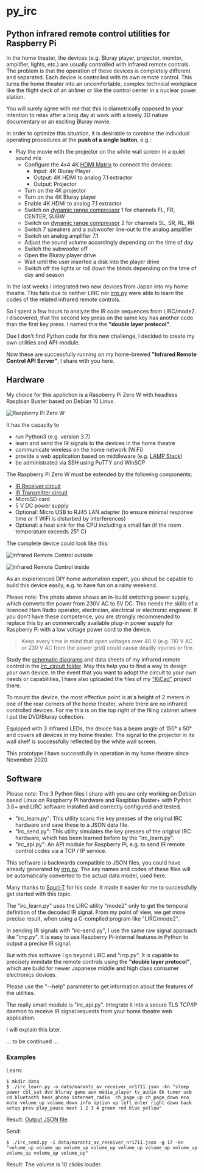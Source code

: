 # py_irc
## Python infrared remote control utilities for Raspberry Pi ##

In the home theater, the devices (e.g. Bluray player, projector, monitor, amplifier, lights, etc.) are usually controlled with infrared remote controls. The problem is that the operation of these devices is completely different and separated. Each device is controlled with its own remote control. This turns the home theater into an uncomfortable, complex technical workplace like the flight deck of an airliner or like the control center in a nuclear power station.

You will surely agree with me that this is diametrically opposed to your intention to relax after a long day at work with a lovely 3D nature documentary or an exciting Bluray movie.

In order to optimize this situation, it is desirable to combine the individual operating procedures at the **push of a single button**, e.g.:
 * Play the movie with the projector on the white wall screen in a quiet sound mix
   * Configure the 4x4 4K [HDMI Matrix](images/hdmi_2.0_4k_matrix_4x4.jpg) to connect the devices:
     * Input: 4K Bluray Player
     * Output: 4K HDMI to analog 7.1 extractor
     * Output: Projector
   * Turn on the 4K projector
   * Turn on the 4K Bluray player
   * Enable 4K HDMI to analog 7.1 extractor
   * Switch on [dynamic range compressor](https://en.wikipedia.org/wiki/Dynamic_range_compression) 1 for channels FL, FR, CENTER, SUBW
   * Switch on [dynamic range compressor](https://en.wikipedia.org/wiki/Dynamic_range_compression) 2 for channels SL, SR, RL, RR
   * Switch 7 speakers and a subwoofer line-out to the analog amplifier
   * Switch on analog amplifier 7.1
   * Adjust the sound volume accordingly depending on the time of day
   * Switch the subwoofer off
   * Open the Bluray player drive
   * Wait until the user inserted a disk into the player drive 
   * Switch off the lights or roll down the blinds depending on the time of day and season

In the last weeks I integrated two new devices from Japan into my home theatre. This fails due to neither LIRC nor [irrp.py](https://github.com/souri-t/RemoteControl-RPI/blob/master/remote/bin/irrp) were able to learn the codes of the related infrared remote controls. 

So I spent a few hours to analyze the IR code sequences from LIRC/mode2. I discovered, that the second key press on the same key has another code than the first key press. I named this the **"double layer protocol"**.

Due I don't find Python code for this new challenge, I decided to create my own utilities and API-module.

Now these are successfully running on my home-brewed **"Infrared Remote Control API Server"**, I share with you here.

## Hardware ##

My choice for this appliction is a Raspberry Pi Zero W with headless Raspbian Buster based on Debian 10 Linux. 

![Raspberry Pi Zero W](images/rpi_zero_w.jpg)

It has the capacity to 
  * run Python3 (e.g. version 3.7)
  * learn and send the IR signals to the devices in the home theatre
  * communicate wireless on the home network (WiFi)
  * provide a web application based on middleware (e.g. [LAMP Stack](https://www.linuxbabe.com/debian/install-lamp-stack-debian-10-buster))
  * be administrated via SSH using PuTTY and WinSCP

The Raspberry Pi Zero W must be extended by the following components:
  * [IR Receiver circuit](irc_circuit/irc_circuit.pdf)
  * [IR Transmitter circuit](irc_circuit/irc_circuit.pdf)
  * MicroSD card
  * 5 V DC power supply
  * Optional: Micro USB to RJ45 LAN adapter (to ensure minimal response time or if WiFi is disturbed by interferences)
  * Optional: a heat sink for the CPU including a small fan (if the room temperature exceeds 25° C) 

The complete device could look like this:

![Infrared Remote Control outside](images/rpi_irc_1.png)

![Infrared Remote Control inside](images/rpi_irc_2.png)

As an expierienced DIY home automation expert, you shoud be capable to build this device easily, e.g. to have fun on a rainy weekend.

Please note:
The photo above shows an in-build switching power supply, which converts the power from 230V AC to 5V DC. This needs the skills of a licenced Ham Radio operator, electrician, electrical or electronic engineer. If you don't have these competence, you are strongly recommended to replace this by an commercially available plug-in power supply for Raspberry Pi with a low voltage power cord to the device. 

> Keep every time in mind that open voltages over 40 V (e.g. 110 V AC or 230 V AC from the power grid) could cause deadly injuries or fire.

Study the [schematic diagrams](irc_circuit/irc_circuit.pdf) and data sheets of my infrared remote control in the [irc_circuit folder](irc_circuit).
May this help you to find a way to design your own device. In the event that you want to adopt the circuit to your own needs or capabilities, I have also uploaded the files of my ["KiCad"](https://www.kicad.org/) project there.

To mount the device, the most effective point is at a height of 2 meters in one of the rear corners of the home theater, where there are no infrared controlled devices. For me this is on the top right of the filing cabinet where I put the DVD/Bluray collection. 

Equipped with 3 infrared LEDs, the device has a beam angle of 150° x 50° and covers all devices in my home theater. The signal to the projector in its wall shelf is successfully reflected by the white wall screen.

This prototype I have successfully in operation in my home theatre since November 2020.

## Software ##

Please note: The 3 Python files I share with you are only working on Debian based Linux on Raspberry Pi hardware and Raspbian Buster+ with Python 3.6+ and LIRC software installed and correctly configured and tested.

  * "irc_learn.py": This utility scans the key presses of the original IRC hardware and save these to a JSON data file.
  * "irc_send.py": This utility simulates the key presses of the original IRC hardware, which has been learned before by the "irc_learn.py".
  * "irc_api.py": An API module for Raspberry Pi, e.g. to send IR remote control codes via a TCP / IP service.

This software is backwards compatible to JSON files, you could have already generated by [irrp.py](https://github.com/souri-t/RemoteControl-RPI/blob/master/remote/bin/irrp). The key names and codes of these files will be automatically converted to the actual data model, used here. 

Many thanks to [Souri-T](https://github.com/souri-t) for his code. It made it easier for me to successfully get started with this topic.

The "irc_learn.py" uses the LIRC utility "mode2" only to get the temporal definition of the decoded IR signal. From my point of view, we get more precise result, when using a C-compiled program like "LIRC/mode2".

In sending IR signals with "irc-send.py", I use the same raw signal approach like "irrp.py". It is easy to use Raspberry Pi-internal features in Python to output a precise IR signal. 

But with this software I go beyond LIRC and "irrp.py". It is capable to precisely immitate the remote controls using the **"double layer protocol"**, which are build for newer Japanese middle and high class consumer electronics devices.

Please use the "--help" parameter to get information about the features of the utilities.

The really smart module is "irc_api.py". Integrate it into a secure TLS TCP/IP daemon to receive IR signal requests from your home theatre web application.

I will explain this later.

... to be continued ...

### Examples ###

Learn:
```
$ mkdir data
$ ./irc_learn.py -o data/marantz_av_receiver_nr1711.json -kn "sleep power cbl_sat dvd bluray game aux media_player tv_audio 8k tuner usb cd bluetooth heos phono internet_radio  ch_page_up ch_page_down eco mute volume_up volume_down info option up left enter right down back setup prev play_pause next 1 2 3 4 green red blue yellow"
```
Result: [Output JSON file](data/marantz_av_receiver_nr1711.json).

Send:
```
$ ./irc_send.py -i data/marantz_av_receiver_nr1711.json -g 17 -kn "volume_up volume_up volume_up volume_up volume_up volume_up volume_up volume_up volume_up volume_up"
```
Result: The volume is 10 clicks louder.
